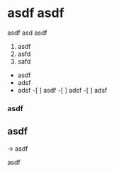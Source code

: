 # asdf asdf

asdf asd asdf

1. asdf
2. asfd
3. safd

- asdf
- adsf
- adsf -[ ] asdf -[ ] adsf -[ ] adsf

### asdf

## asdf

-> asdf

asdf
